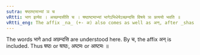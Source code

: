 ```yaml
---
sutra: षष्ठाष्टमाभ्यां ञ च
vRtti: भाग इत्येव । अच्छन्दसीति च । षष्ठाष्टमाभ्यां भागेऽभिधेयेऽच्छन्दसि विषये ञः प्रत्ययो भवति ॥
vRtti_eng: The affix _na_ (+- अ) also comes as well as अन्, after _shastha_ and _ashtama_, when a \"part\" is meant, but not in the _Chhandas_.
---
```

The words भागे and अछन्दसि are understood here. By च, the affix अन् is included. Thus षष्ठः or षाष्ठः, अष्टमः or आष्टमः ॥
